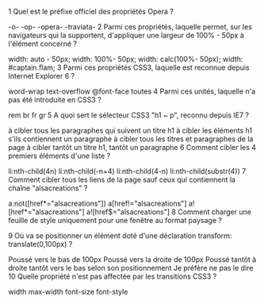 
1
Quel est le préfixe officiel des propriétés Opera ?

 -o-
 -op-
 -opera-
 -traviata-
2
Parmi ces propriétés, laquelle permet, sur les navigateurs qui la supportent, d'appliquer une largeur de 100% - 50px à l'élément concerné ?

 width: auto - 50px;
 width: 100%- 50px;
 width: calc(100%- 50px);
 width: #captain.flam;
3
Parmi ces propriétés CSS3, laquelle est reconnue depuis Internet Explorer 6 ?

 word-wrap
 text-overflow
 @font-face
 toutes
4
Parmi ces unités, laquelle n'a pas été introduite en CSS3 ?

 rem
 br
 fr
 gr
5
A quoi sert le sélecteur CSS3 "h1 ~ p", reconnu depuis IE7 ?

 à cibler tous les paragraphes qui suivent un titre h1
 à cibler les éléments h1 s'ils contiennent un paragraphe
 à cibler tous les titres et paragraphes de la page
 à cibler tantôt un titre h1, tantôt un paragraphe
6
Comment cibler les 4 premiers éléments d'une liste ?

 li:nth-child(4n)
 li:nth-child(-n+4)
 li:nth-child(4-n)
 li:nth-child(substr(4))
7
Comment cibler tous les liens de la page sauf ceux qui contiennent la chaîne "alsacreations" ?

 a:not([href*="alsacreations"])
 a[href!="alsacreations"]
 a![href*="alsacreations"]
 a![href$="alsacreations"]
8
Comment charger une feuille de style uniquement pour une fenêtre au format paysage ?

 <link rel="stylesheet" size="landscape" href="styles.css">
 <link rel="stylesheet" media="screen" size="landscape" href="styles.css">
 <link rel="stylesheet" media="landscape" href="styles.css">
 <link rel="stylesheet" media="(orientation : landscape)" href="styles.css">
9
Où va se positionner un élément doté d'une déclaration transform: translate(0,100px) ?

 Poussé vers le bas de 100px
 Poussé vers la droite de 100px
 Poussé tantôt à droite tantôt vers le bas selon son positionnement
 Je préfère ne pas le dire
10
Quelle propriété n'est pas affectée par les transitions CSS3 ?

 width
 max-width
 font-size
 font-style